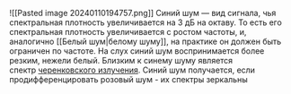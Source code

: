 ![[Pasted image 20240110194757.png]]
Синий шум — вид сигнала, чья спектральная плотность увеличивается на 3 дБ на октаву. То есть его спектральная плотность увеличивается с ростом частоты, и, аналогично [[Белый шум|белому шуму]], на практике он должен быть ограничен по частоте. На слух синий шум воспринимается более резким, нежели белый. Близким к синему шуму является спектр [черенковского излучения](https://ru.wikipedia.org/wiki/%D0%A7%D0%B5%D1%80%D0%B5%D0%BD%D0%BA%D0%BE%D0%B2%D1%81%D0%BA%D0%BE%D0%B5_%D0%B8%D0%B7%D0%BB%D1%83%D1%87%D0%B5%D0%BD%D0%B8%D0%B5 "Черенковское излучение"). Синий шум получается, если продифференцировать розовый шум - их спектры зеркальны